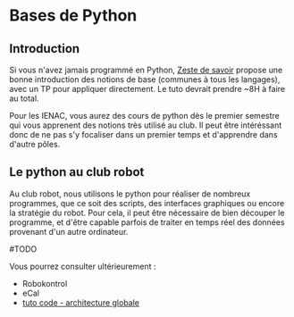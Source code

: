 # Bases de Python

## Introduction

Si vous n'avez jamais programmé en Python, [Zeste de savoir](https://zestedesavoir.com/tutoriels/799/apprendre-a-programmer-avec-python-3/) propose une bonne introduction des notions de base (communes à tous les langages), avec un TP pour appliquer directement. Le tuto devrait prendre ~8H à faire au total.

Pour les IENAC, vous aurez des cours de python dès le premier semestre qui vous apprenent des notions très utilisé au club. Il peut être intéréssant donc de ne pas s'y focaliser dans un premier temps et d'apprendre dans d'autre pôles.

## Le python au club robot

Au club robot, nous utilisons le python pour réaliser de nombreux programmes, que ce soit des scripts, des interfaces graphiques ou encore la stratégie du robot. Pour cela, il peut être nécessaire de bien découper le programme, et d'être capable parfois de traiter en temps réel des données provenant d'un autre ordinateur. 




#TODO

Vous pourrez consulter ultérieurement :
+ Robokontrol
+ eCal
+ [tuto code - architecture globale](../../code/index.md)

<!-- ## TP - Télécommande robot

*(Durée : Environ 4h)*

Si vous souhaitez prendre en main un exemple de programme que l'on peut être amené à developper au club robot en Python, une bonne introduction consiste à créer une "télécommande" pour un robot simulé.

**//TODO : à rédiger**

Intro robot_sim

Intro robot_kontrol

Intro middleware

Ensuite, Créer un fichier python, avec un publisher de cmd_vel avec eCAL, et voir ce qui se passe sur robot_kontrol

Réaliser un programme qui prend en entrée une lettre, et executer une cmd_vel correspondante (zqsd), et toute autre commande entraine l'arrêt.

Correction :  -->